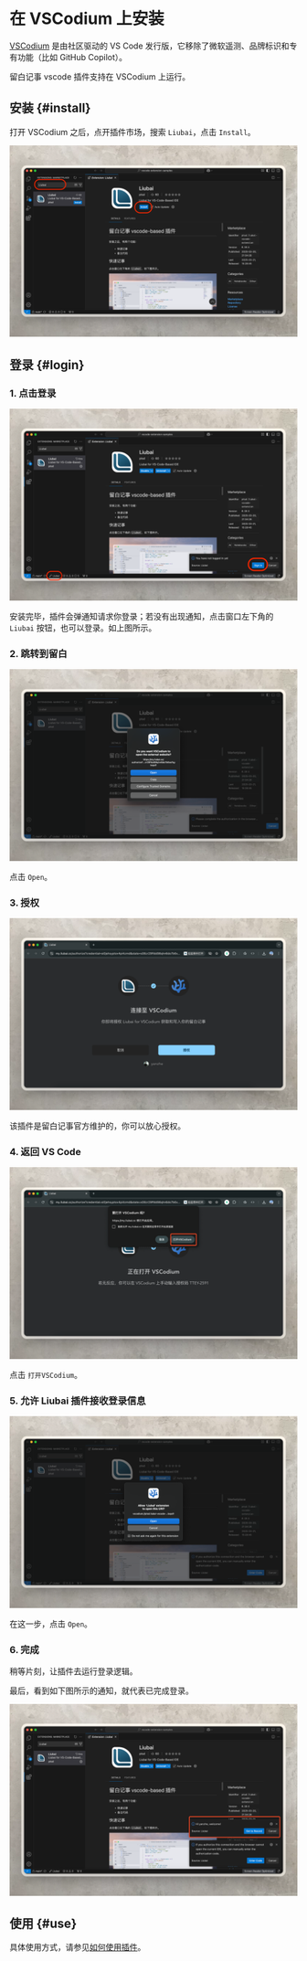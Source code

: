 # 在 VSCodium 上安装

[VSCodium](https://vscodium.com/) 是由社区驱动的 VS Code 发行版，它移除了微软遥测、品牌标识和专有功能（比如 GitHub Copilot）。

留白记事 vscode 插件支持在 VSCodium 上运行。

## 安装 {#install}

打开 VSCodium 之后，点开插件市场，搜索 `Liubai`，点击 `Install`。

![Install](./assets-vscodium/1.png)

## 登录 {#login}

### 1. 点击登录

![登录](./assets-vscodium/2.png)

安装完毕，插件会弹通知请求你登录；若没有出现通知，点击窗口左下角的 `Liubai` 按钮，也可以登录。如上图所示。

### 2. 跳转到留白

![打开](./assets-vscodium/3.png)

点击 `Open`。

### 3. 授权

![授权](./assets-vscodium/4.png)

该插件是留白记事官方维护的，你可以放心授权。

### 4. 返回 VS Code

![返回 VS Code](./assets-vscodium/5.png)

点击 `打开VSCodium`。

### 5. 允许 Liubai 插件接收登录信息

![Allow](./assets-vscodium/6.png)

在这一步，点击 `Open`。

### 6. 完成

稍等片刻，让插件去运行登录逻辑。

最后，看到如下图所示的通知，就代表已完成登录。

![Done](./assets-vscodium/7.png)

## 使用 {#use}

具体使用方式，请参见[如何使用插件](./how-to-use-vscode-ext)。



